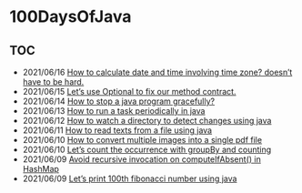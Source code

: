 # 100DaysOfJava

## TOC

-   2021/06/16 [How to calculate date and time involving time zone?
    doesn’t have to be
    hard.](https://bazlur.com/2021/06/how-to-calculate-date-and-time-involving-time-zone-doesnt-have-to-be-hard./)
-   2021/06/15 [Let’s use Optional to fix our method
    contract.](https://bazlur.com/2021/06/lets-use-optional-to-fix-our-method-contract./)
-   2021/06/14 [How to stop a java program
    gracefully?](https://bazlur.com/2021/06/how-to-stop-a-java-program-gracefully/)
-   2021/06/13 [How to run a task periodically in
    java](https://bazlur.com/2021/06/how-to-run-a-task-periodically-in-java/)
-   2021/06/12 [How to watch a directory to detect changes using
    java](https://bazlur.com/2021/06/how-to-watch-a-directory-to-detect-changes-using-java/)
-   2021/06/11 [How to read texts from a file using
    java](https://bazlur.com/2021/06/how-to-read-texts-from-a-file-using-java/)
-   2021/06/10 [How to convert multiple images into a single pdf
    file](https://bazlur.com/2021/06/how-to-convert-multiple-images-into-a-single-pdf-file/)
-   2021/06/10 [Let’s count the occurrence with groupBy and
    counting](https://bazlur.com/2021/06/lets-count-the-occurrence-with-groupby-and-counting/)
-   2021/06/09 [Avoid recursive invocation on computeIfAbsent() in
    HashMap](https://bazlur.com/2021/06/avoid-recursive-invocation-on-computeifabsent-in-hashmap/)
-   2021/06/09 [Let’s print 100th fibonacci number using
    java](https://bazlur.com/2021/06/lets-print-100th-fibonacci-number-using-java/)
